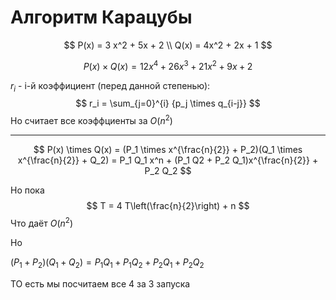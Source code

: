 # Алгоритм Карацубы

$$
P(x) = 3 x^2 + 5x + 2 \\
Q(x) = 4x^2 + 2x + 1
$$

$$
P(x) \times Q(x) = 12 x^4 + 26 x^3 + 21 x^2 + 9 x + 2
$$

$r_i$ - i-й коэффициент (перед данной степенью):
$$
r_i = \sum_{j=0}^{i} {p_j \times q_{i-j}}
$$
Но считает все коэффциенты за $O(n^2)$

______

$$
P(x) \times Q(x) = (P_1 \times x^{\frac{n}{2}} + P_2)(Q_1 \times x^{\frac{n}{2}} + Q_2) = P_1 Q_1 x^n + (P_1 Q2 + P_2 Q_1)x^{\frac{n}{2}} + P_2 Q_2
$$

Но пока 
$$
T = 4 T\left(\frac{n}{2}\right) + n
$$
Что даёт $O(n^2)$

Но 

$(P_1 + P_2)(Q_1 + Q_2) = P_1 Q_1 + P_1 Q_2 + P_2 Q_1 + P_2 Q_2$

ТО есть мы посчитаем все 4 за 3 запуска

